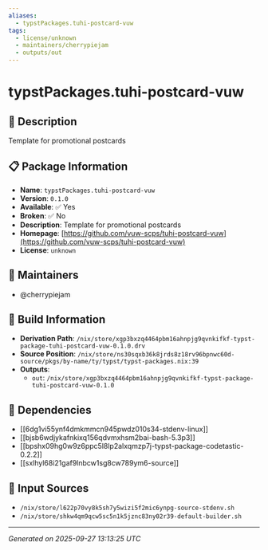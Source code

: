 ```yaml
---
aliases:
  - typstPackages.tuhi-postcard-vuw
tags:
  - license/unknown
  - maintainers/cherrypiejam
  - outputs/out
---
```


# typstPackages.tuhi-postcard-vuw

## 📝 Description

Template for promotional postcards

## 📋 Package Information

- **Name**: `typstPackages.tuhi-postcard-vuw`
- **Version**: `0.1.0`
- **Available**: ✅ Yes
- **Broken**: ✅ No
- **Description**: Template for promotional postcards
- **Homepage**: [https://github.com/vuw-scps/tuhi-postcard-vuw](https://github.com/vuw-scps/tuhi-postcard-vuw)
- **License**: `unknown`
## 👥 Maintainers

- @cherrypiejam


## 🔧 Build Information

- **Derivation Path**: `/nix/store/xgp3bxzq4464pbm16ahnpjg9qvnkifkf-typst-package-tuhi-postcard-vuw-0.1.0.drv`
- **Source Position**: `/nix/store/ns30sqxb36k8jrds8z18rv96bpnwc60d-source/pkgs/by-name/ty/typst/typst-packages.nix:39`
- **Outputs**:
  - `out`:  `/nix/store/xgp3bxzq4464pbm16ahnpjg9qvnkifkf-typst-package-tuhi-postcard-vuw-0.1.0`

## 🔗 Dependencies

- [[6dg1vi55ynf4dmkmmcn945pwdz010s34-stdenv-linux]]
- [[bjsb6wdjykafnkixq156qdvmxhsm2bai-bash-5.3p3]]
- [[bpshx09hg0w9z6ppc5l8lp2alxqmzp7j-typst-package-codetastic-0.2.2]]
- [[sxlhyl68i21gaf9lnbcw1sg8cw789ym6-source]]

## 📁 Input Sources

- `/nix/store/l622p70vy8k5sh7y5wizi5f2mic6ynpg-source-stdenv.sh`
- `/nix/store/shkw4qm9qcw5sc5n1k5jznc83ny02r39-default-builder.sh`

---
*Generated on 2025-09-27 13:13:25 UTC*
